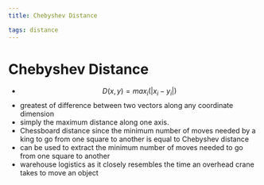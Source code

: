 ```yaml
---
title: Chebyshev Distance

tags: distance 
---
```


# Chebyshev Distance
- $$D(x,y) = max_{i}(|x_{i}-y_{i}|)$$
- greatest of difference between two vectors along any coordinate dimension
- simply the maximum distance along one axis.
- Chessboard distance since the minimum number of moves needed by a king to go from one square to another is equal to Chebyshev distance
- can be used to extract the minimum number of moves needed to go from one square to another
- warehouse logistics as it closely resembles the time an overhead crane takes to move an object























